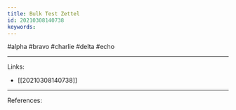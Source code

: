 ```yaml
---
title: Bulk Test Zettel
id: 20210308140738
keywords:
---
```

#alpha #bravo #charlie #delta #echo

---
Links:

- [[20210308140738]]

---
References:

